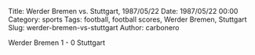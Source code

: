 Title: Werder Bremen vs. Stuttgart, 1987/05/22
Date: 1987/05/22 00:00
Category: sports
Tags: football, football scores, Werder Bremen, Stuttgart
Slug: werder-bremen-vs-stuttgart
Author: carbonero


Werder Bremen 1 - 0 Stuttgart

